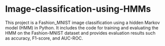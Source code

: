 # Image-classification-using-HMMs
This project is a Fashion_MNIST image classification using a hidden Markov model (HMM) in Python. It includes the code for training and evaluating the HMM on the Fashion-MNIST dataset and provides evaluation results such as accuracy, F1-score, and AUC-ROC. 
